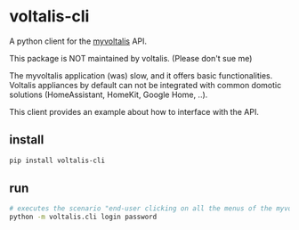 # voltalis-cli

A python client for the [myvoltalis](https://myvoltalis.com/) API.

This package is NOT maintained by voltalis. (Please don't sue me)

The myvoltalis application (was) slow, and it offers basic functionalities. Voltalis appliances by default can not be integrated with common domotic solutions (HomeAssistant, HomeKit, Google Home, ..).

This client provides an example about how to interface with the API.

## install

```sh
pip install voltalis-cli
```

## run

```sh
# executes the scenario "end-user clicking on all the menus of the myvoltalis web app"
python -m voltalis.cli login password
```
